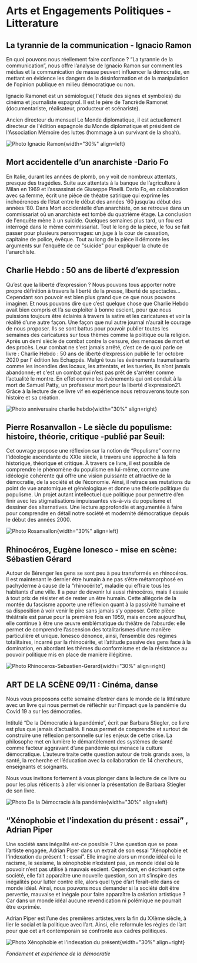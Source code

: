 # Arts et Engagements Politiques - Litterature

## La tyrannie de la communication - Ignacio Ramon

En quoi pouvons nous réellement faire confiance ? “La tyrannie de la communication”, nous offre l’analyse de Ignacio Ramon sur comment les médias et la communication de masse peuvent influencer la démocratie, en mettant en évidence les dangers de la désinformation et de la manipulation de l'opinion publique en milieu démocratique ou non.

Ignacio Ramonet est un sémiologue( l'étude des signes et symboles) du cinéma et journaliste espagnol. Il est le père de Tancrède Ramonet (documentariste, réalisateur, producteur et scénariste).

Ancien directeur du mensuel Le Monde diplomatique, il est actuellement directeur de l'édition espagnole du Monde diplomatique et président de l'Association Mémoire des luttes (hommage à un survivant de la shoah).

![Photo Ignacio Ramon](assets/ignacio-ramone.png){width="30%" align=left}


## Mort accidentelle d’un anarchiste -Dario Fo

En Italie, durant les années de plomb, on y voit de nombreux attentats, presque des tragédies. Suite aux attentats à la banque de l’agriculture à Milan en 1969 et l’assassinat de Giuseppe Pinelli. Dario Fo, en collaboration avec sa femme, écrit une pièce de théatre satirique qui exprime les inchoérences de l’état entre le début des années ‘60 jusqu’au début des années ‘80.
Dans Mort accidentelle d’un anarchiste, on se retrouve dans un commissariat où un anarchiste est tombé du quatrième étage. La conclusion de l'enquête mène à un suicide. Quelques semaines plus tard, un fou est interrogé dans le même commissariat. Tout le long de la pièce, le fou se fait passer pour plusieurs personnages: un juge à la cour de cassation, capitaine de police, évêque. Tout au long de la pièce il démonte les arguments sur l'enquête de ce "suicide" pour expliquer la chute de l'anarchiste. 


## Charlie Hebdo : 50 ans de liberté d’expression

Qu’est que la liberté d’expression ?
Nous pouvons tous apporter notre propre définition à travers la liberté de la presse, liberté de spectacles... Cependant son pouvoir est bien plus grand que ce que nous pouvons imaginer. Et nous pouvons dire que c’est quelque chose que Charlie Hebdo avait bien compris et l’a su exploiter à bonne escient, pour que nous puissions toujours être éclairés à travers la satire et les caricatures et voir la réalité d’une autre façon. Une façon que nul autre journal n’aurait le courage de nous proposer. 
Ils se sont battus pour pouvoir publier toutes les semaines des caricatures sur tous thèmes comme la politique ou la religion. Après un demi siècle de combat contre la censure, des menaces de mort et des procès. Leur combat ne s'est jamais arrêté, c’est ce de quoi parle ce livre : Charlie Hebdo : 50 ans de liberté d’expression publié le 1er octobre 2020  par l’ édition les Echappés. Malgré tous les événements traumatisants comme les incendies des locaux, les attentats, et les tueries, ils n’ont jamais abandonné; et c'est un combat qui n’est pas prêt de s'arrêter comme l’actualité le montre. En effet comme les événements qui ont conduit à la mort de Samuel Patty, un professeur mort pour la liberté d’expression21. Grâce à la lecture de ce livre vif en expérience nous retrouverons toute son histoire et sa création.

![Photo anniversaire charlie hebdo](assets/anniv-charlie-hebdo.hpg){width="30%" align=right}


## Pierre Rosanvallon - Le siècle du populisme: histoire, théorie, critique -publié par Seuil:

Cet ouvrage propose une réflexion sur la notion de “Populisme” comme l’idéologie ascendante du XXIe siècle, à travers une approche à la fois historique, théorique et critique.
À travers ce livre, il est possible de comprendre le phénomène du populisme en lui-même, comme une idéologie cohérente qui offre une vision puissante et attractive de la démocratie, de la société et de l’économie. Ainsi, il retrace ses mutations du
point de vue anatomique et généalogique et donne une théorie politique du populisme.
Un projet autant intellectuel que politique pour permettre d’en finir avec les stigmatisations impuissantes vis-à-vis du populisme et dessiner des alternatives.
Une lecture approfondie et argumentée à faire pour comprendre en détail notre société et modernité démocratique depuis le début des années 2000.

![Photo Rosanvallon](assets/Rosanvallon.png){width="30%" align=left}


## Rhinocéros, Eugène Ionesco - mise en scène: Sébastien Gérard
Autour de Bérenger les gens se sont peu à peu transformés en rhinocéros. Il est maintenant le dernier être humain à ne pas s’être métamorphosé en pachyderme à cause de la “rhinocérite”, maladie qui effraie tous les habitants d'une ville. Il a peur de devenir lui aussi rhinocéros, mais il essaie à tout prix de résister et de rester un être humain. 
Cette allégorie de la montée du fascisme apporte une réflexion quant à la passivité humaine et sa disposition à voir venir le pire sans jamais s'y opposer.
Cette pièce théâtrale est parue pour la première fois en 1959, mais encore aujourd’hui, elle continue à être une œuvre emblématique du théâtre de l’absurde: elle permet de comprendre l’ascension des totalitarismes d’une manière particulière et unique. Ionesco dénonce, ainsi, l’ensemble des régimes totalitaires, incarné par la rhinocérite, et l’attitude passive des gens face à la domination, en abordant les thèmes du conformisme et de la résistance au pouvoir politique mis en place de manière illégitime.

​![Photo Rhinoceros-Sebastien-Gerard](assets/Rhinoceros-Sebastien-Gerard.png){width="30%" align=right}


## ART DE LA SCÈNE 09/11 : Cinéma, danse

Nous vous proposons cette semaine d’entrer dans le monde de la littérature avec un livre qui nous permet de réfléchir sur l’impact que la pandémie du Covid 19 a sur les démocraties.

Intitulé “De la Démocratie à la pandémie”, écrit par Barbara Stiegler, ce livre est plus que jamais d’actualité. Il nous permet de comprendre et surtout de construire une réflexion personnelle sur les enjeux de cette crise. La philosophe met en lumière le démantèlement des systèmes de santé comme facteur aggravant d’une pandémie qui menace la culture démocratique. L’auteure traite cette question autour de trois grands axes, la santé, la recherche et l’éducation avec la collaboration de 14 chercheurs, enseignants et soignants.

Nous vous invitons fortement à vous plonger dans la lecture de ce livre ou pour les plus réticents à aller visionner la présentation de Barbara Stiegler de son livre.

​![Photo De la Démocracie à la pandémie](assets/De-la-Democracie-a-la-pandemie.png){width="30%" align=left}


## “Xénophobie et l'indexation du présent : essai” , Adrian Piper

Une société sans inégalité est-ce possible ? Une question que se pose l’artiste engagée, Adrian Piper dans un extrait de son essai “Xénophobie et l'indexation du présent 1 : essai”. Elle imagine alors un monde idéal où le racisme, le sexisme, la xénophobie n’existent pas, un monde idéal où le pouvoir n’est pas utilisé à mauvais escient. Cependant, en décrivant cette société, elle fait apparaître une nouvelle question, son art s’inspire des inégalités pour lutter contre elle, alors quel type d’art ferait-elle dans ce monde idéal. Ainsi, nous pouvons nous demander si la société doit être pervertie, mauvaise et inégale pour faire apparaître la création artistique ? Car dans un monde idéal aucune revendication ni polémique ne pourrait être exprimée.  

Adrian Piper est l’une des premières artistes,vers la fin du XXème siècle, à lier le social et la politique avec l’art. Ainsi, elle reformule les règles de l’art pour que cet art contemporain se confronte aux cadres politiques.

![Photo Xénophobie et l'indexation du présent](assets/Xenophobie-et-l-indexation-du-present.png){width="30%" align=right}

*Fondement et expérience de la démocratie*